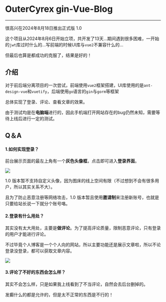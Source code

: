 # OuterCyrex gin-Vue-Blog

------

很高兴在2024年8月18日推出正式版 1.0 

这个项目从2024年8月6日开始立项，共开发了13天...期间遇到很多困难，一开始的`jwt`库过时什么的...写前端的时候UI库与`vue2`不兼容什么的...

但最后也算是都成功的克服了，结果是好的！

## 介绍

对于前后端分离项目的一次尝试，前端使用`vue2`框架搭建，UI库使用的是`ant-design-vue`和`vuetify`，后端使用`go`语言的`gin`与`gorm`等框架

总体实现了登录、评论、查看文章的效果。

由于测试均是在**电脑端**进行的，因此手机端打开网站存在的bug仍然未知，需要等待上线后进行一定的测试。



## Q＆A

#### 1.如何实现登录？

前台展示页面的最左上角有一个**灰色头像框**，点击即可进入**登录界面**。

![](http://shwfbbqxt.hd-bkt.clouddn.com/6H3VF3%5D5Y%5DXX%25~24N%60P%7B%29VN.png)

1.0 版本暂不支持自定义头像，因为图床的线上空间有限（不过想到不会有很多用户，所以其实关系不大）。

且为了防止恶意注册等网络攻击，1.0 版本暂且使用**邀请制**来注册新账号，也就是只要给站长说一下就分个账号咯。



#### 2.登录有什么用处？

其实没有太大用处，主要是**做评论**。为了提高评论质量，限制恶意评论，只有登录的用户才能进行评论。

不过毕竟个人博客是一个个人向的网站，所以主要功能还是展示文章啦，所以不论登录没登录，都可以获取文章内容。

![](http://shwfbbqxt.hd-bkt.clouddn.com/%28%24WDGZ%28B%7B8M1QP%28Q%5D_U6QS2.png)


#### 3.评论了不好的东西会怎么样？

其实不会怎么样，只是如果我上线看到了不当评论，自然会去后台删掉的。

发癫什么的都是允许的，但是太不正常的东西是不行的！
